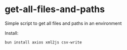 # get-all-files-and-paths
Simple script to get all files and paths in an environment

Install:
```
bun install axios xml2js csv-write
```


